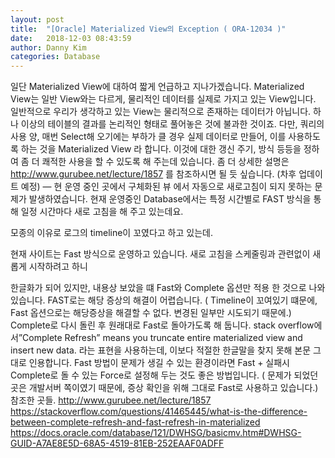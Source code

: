 ```yaml
---
layout: post
title:  "[Oracle] Materialized View의 Exception ( ORA-12034 )"
date:   2018-12-03 08:43:59
author: Danny Kim
categories: Database
---
```


일단 Materialized View에 대하여 짧게 언급하고 지나가겠습니다.
Materialized View는 일반 View와는 다르게, 물리적인 데이터를 실제로 가지고 있는 View입니다.
일반적으로 우리가 생각하고 있는 View는 물리적으로 존재하는 데이터가 아닙니다. 하나 이상의 테이블의 결과를 논리적인 형태로 풀어놓은 것에 불과한 것이죠.
다만, 쿼리의 사용 양, 매번 Select해 오기에는 부하가 클 경우 실제 데이터로 만들어, 이를 사용하도록 하는 것을 Materialized View 라 합니다. 이것에 대한 갱신 주기, 방식 등등을 정하여 좀 더 쾌적한 사용을 할 수 있도록 해 주는데 있습니다.
좀 더 상세한 설명은 http://www.gurubee.net/lecture/1857 를 참조하시면 될 듯 싶습니다.
(차후 업데이트 예정)
—
현 운영 중인 곳에서 구체화된 뷰 에서 자동으로 새로고침이 되지 못하는 문제가 발생하였습니다.
현재 운영중인 Database에서는 특정 시간별로 FAST 방식을 통해 일정 시간마다 새로 고침을 해 주고 있는데요.

모종의 이유로  로그의 timeline이 꼬였다고 하고 있는데.

현재 사이트는 Fast 방식으로 운영하고 있습니다.
 새로 고침을 스케줄링과 관련없이 새롭게 시작하려고 하니

한글화가 되어 있지만, 내용상 보았을 떄 Fast와 Complete 옵션만 적용 한 것으로 나와 있습니다.
FAST로는 해당 증상의 해결이 어렵습니다.
( Timeline이 꼬여있기 떄문에, Fast 옵션으로는 해당증상을 해결할 수 없다. 변경된 일부만 시도되기 때문에.)
Complete로 다시 돌린 후 원래대로 Fast로 돌아가도록 해 둡니다.
stack overflow에서”Complete Refresh” means you truncate entire materialized view and insert new data. 라는 표현을 사용하는데, 이보다 적절한 한글말을 찾지 못해 본문 그대로 인용합니다.
Fast 방법이 문제가 생길 수 있는 환경이라면 Fast + 실패시 Complete로 돌 수 있는 Force로 설정해 두는 것도 좋은 방법입니다. ( 문제가 되었던 곳은 개발서버 쪽이였기 때문에, 증상 확인을 위해 그대로 Fast로 사용하고 있습니다.)
참조한 곳들.
http://www.gurubee.net/lecture/1857
https://stackoverflow.com/questions/41465445/what-is-the-difference-between-complete-refresh-and-fast-refresh-in-materialized
https://docs.oracle.com/database/121/DWHSG/basicmv.htm#DWHSG-GUID-A7AE8E5D-68A5-4519-81EB-252EAAF0ADFF
